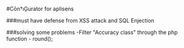 #Cōn†ıĢurator for aplisens

###must have
defense from XSS attack and SQL Enjection

###solving some problems
-Filter "Accuracy class" through the php function - round();